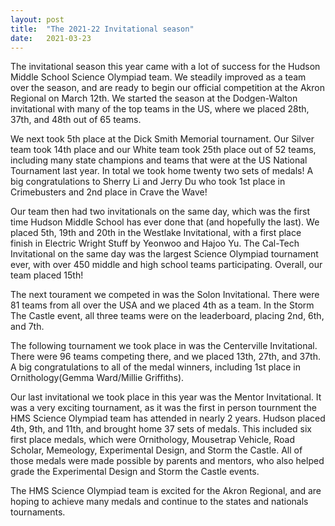 ```yaml
---
layout: post 
title:  "The 2021-22 Invitational season" 
date:   2021-03-23 
---
```

The invitational season this year came with a lot of success for the Hudson Middle School Science Olympiad team. We steadily improved as a team over the season, and are ready to begin our official competition at the Akron Regional on March 12th.
We started the season at the Dodgen-Walton invitational with many of the top teams in the US, where we placed 28th, 37th, and 48th out of 65 teams.
 
We next took 5th place at the Dick Smith Memorial tournament.  Our Silver team took 14th place and our White team took 25th place out of 52 teams, including many state champions and teams that were at the US National Tournament last year. In total we took home twenty two sets of medals!  A big congratulations to Sherry Li and Jerry Du who took 1st place in Crimebusters and 2nd place in Crave the Wave!  

Our team then had two invitationals on the same day, which was the first time Hudson Middle School has ever done that (and hopefully the last). We placed 5th, 19th and 20th in the Westlake Invitational, with a first place finish in Electric Wright Stuff by Yeonwoo and Hajoo Yu. The Cal-Tech Invitational on the same day was the largest Science Olympiad tournament ever, with over 450 middle and high school teams participating. Overall, our team placed 15th!

The next tourament we competed in was the Solon Invitational. There were 81 teams from all over the USA and we placed 4th as a team. In the Storm The Castle event, all three teams were on the leaderboard, placing 2nd, 6th, and 7th. 

The following tournament we took place in was the Centerville Invitational. There were 96 teams competing there, and we placed 13th, 27th, and 37th. A big congratulations to all of the medal winners, including 1st place in Ornithology(Gemma Ward/Millie Griffiths).

Our last invitational we took place in this year was the Mentor Invitational. It was a very exciting tournament, as it was the first in person tournment the HMS Science Olympiad team has attended in nearly 2 years. Hudson placed 4th, 9th, and 11th, and brought home 37 sets of medals. This included six first place medals, which were Ornithology, Mousetrap Vehicle, Road Scholar, Memeology, Experimental Design, and Storm the Castle. All of those medals were made possible by parents and mentors, who also helped grade the Experimental Design and Storm the Castle events.

The HMS Science Olympiad team is excited for the Akron Regional, and are hoping to achieve many medals and continue to the states and nationals tournaments.



<script src="https://cdn.jsdelivr.net/npm/canvas-confetti@1.3.2/dist/confetti.browser.min.js"></script>
<script>
  confetti({
  particleCount: 100,
  spread: 70,
  origin: { y: 0.6 }
});
  </script>
